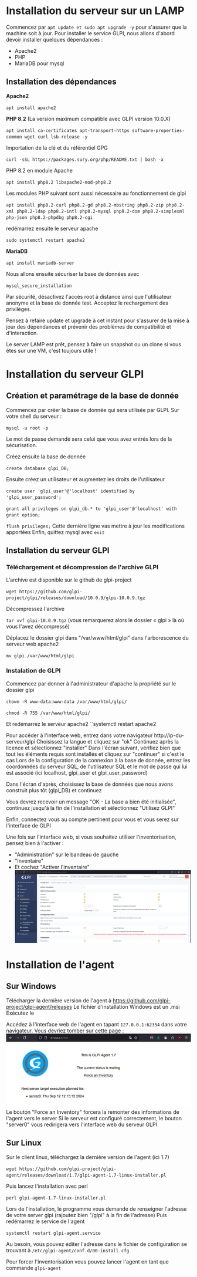 # Installation du serveur sur un LAMP
Commencez par `apt update et sudo apt upgrade -y` pour s'assurer que la machine soit à jour.
Pour installer le service GLPI, nous allons d'abord devoir installer quelques dépendances :
- Apache2
- PHP
- MariaDB pour mysql

## Installation des dépendances
**Apache2**

`apt install apache2 `

**PHP 8.2** (La version maximum compatible avec GLPI version 10.0.X)

`apt install ca-certificates apt-transport-https software-properties-common wget curl lsb-release -y`

Importation de la clé et du référentiel GPG

`curl -sSL https://packages.sury.org/php/README.txt | bash -x`

PHP 8.2 en module Apache

`apt install php8.2 libapache2-mod-php8.2`

Les modules PHP suivant sont aussi nécessaire au fonctionnement de glpi

`apt install php8.2-curl php8.2-gd php8.2-mbstring php8.2-zip php8.2-xml php8.2-ldap php8.2-intl php8.2-mysql php8.2-dom php8.2-simplexml php-json php8.2-phpdbg php8.2-cgi`

redémarrez ensuite le serveur apache

`sudo systemctl restart apache2`

**MariaDB**

`apt install mariadb-server`

Nous allons ensuite sécuriser la base de données avec

`mysql_secure_installation`

Par sécurité, désactivez l'accès root à distance ainsi que l'utilisateur anonyme et la base de donnée test.
Acceptez le rechargement des privilèges.

Pensez à refaire update et upgrade à cet instant pour s'assurer de la mise à jour des dépendances et prévenir des problèmes de compatibilité et d'interaction.


Le server LAMP est prêt, pensez à faire un snapshot ou un clone si vous êtes sur une VM, c'est toujours utile !
# Installation du serveur GLPI
## Création et paramétrage de la base de donnée
Commencez par créer la base de donnée qui sera utilisée par GLPI. Sur votre shell du serveur :

`mysql -u root -p`

Le mot de passe demandé sera celui que vous avez entrés lors de la sécurisation.

Créez ensuite la base de donnée

`create database glpi_DB;`

Ensuite créez un utilisateur et augmentez les droits de l'utilisateur

`create user 'glpi_user'@'localhost' identified by 'glpi_user_password';`

`grant all privileges on glpi_db.* to 'glpi_user'@'localhost' with grant option;`

`flush privileges;`
Cette dernière ligne vas mettre à jour les modifications apportées
Enfin, quittez mysql avec `exit`

## Installation du serveur GLPI
### Téléchargement et décompression de l'archive GLPI
L'archive est disponible sur le github de glpi-project

`wget https://github.com/glpi-project/glpi/releases/download/10.0.9/glpi-10.0.9.tgz`

Décompressez l'archive

`tar xvf glpi-10.0.9.tgz`
(vous remarquerez alors le dossier « glpi » là où vous l'avez décompressé)

Déplacez le dossier glpi dans "/var/www/html/glpi" dans l'arborescence du serveur web apache2

`mv glpi /var/www/html/glpi`
### Instalation de GLPI
Commencez par donner à l'administrateur d'apache la propriété sur le dossier glpi

`chown -R www-data:www-data /var/www/html/glpi/`

`chmod -R 755 /var/www/html/glpi/`

Et redémarrez le serveur apache2
``systemctl restart apache2

Pour accéder à l'interface web, entrez dans votre navigateur http://ip-du-serveur/glpi
Choisissez la langue et cliquez sur "ok"
Continuez après la licence et sélectionnez "installer"
Dans l'écran suivant, vérifiez bien que tout les éléments requis sont installés et cliquez sur "continuer" si c'est le cas
Lors de la configuration de la connexion à la base de donnée, entrez les coordonnées du serveur SQL, de l'utilisateur SQL et le mot de passe qui lui est associé (ici localhost, glpi_user et glpi_user_password)

Dans l'écran d'après, choisissez la base de données que nous avons construit plus tôt (glpi_DB) et continuez

Vous devrez recevoir un message "OK - La base a bien été initialisée", continuez jusqu'à la fin de l'installation et sélectionnez "Utilisez GLPI"

Enfin, connectez vous au compte pertinent pour vous et vous serez sur l'interface de GLPI

Une fois sur l'interface web, si vous souhaitez utiliser l'inventorisation, pensez bien à l'activer :
- "Administration" sur le bandeau de gauche
- "Inventaire"
- Et cochez "Activer l'inventaire"
![Activation de l'inventaire](https://github.com/GrandPyjaman/GrandPyjaman-stuff/blob/main/Tutorials/GLPI/Activation_inventaire_glpi.png)
# Installation de l'agent
## Sur Windows
Télécharger la dernière version de l'agent à https://github.com/glpi-project/glpi-agent/releases
Le fichier d'installation Windows est un .msi
Exécutez le 

Accédez à l'interface web de l'agent en tapant `127.0.0.1:62354` dans votre navigateur. Vous devriez tomber sur cette page : ![Interface web de glpi-agent](https://github.com/GrandPyjaman/GrandPyjaman-stuff/blob/main/Tutorials/GLPI/gpli-agent_web_interface.png)
Le bouton "Force an Inventory" forcera la remonter des informations de l'agent vers le server
Si le serveur est configuré correctement, le bouton "server0" vous redirigera vers l'interface web du serveur GLPI

## Sur Linux
Sur le client linux, téléchargez la dernière version de l'agent (ici 1.7)

`wget https://github.com/glpi-project/glpi-agent/releases/download/1.7/glpi-agent-1.7-linux-installer.pl`

Puis lancez l'installation avec perl

`perl glpi-agent-1.7-linux-installer.pl`

Lors de l'installation, le programme vous demande de renseigner l'adresse de votre server glpi (rajoutez bien "/glpi" à la fin de l'adresse)
Puis redémarrez le service de l'agent

`systemctl restart glpi-agent.service`

Au besoin, vous pouvez éditer l'adresse dans le fichier de configuration se trouvant à `/etc/glpi-agent/conf.d/00-install.cfg`

Pour forcer l'inventorisation vous pouvez lancer l'agent en tant que commande `glpi-agent`

